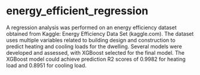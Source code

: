 # energy_efficient_regression
A regression analysis was performed on an energy efficiency dataset obtained from Kaggle:
Energy Efficiency Data Set (kaggle.com). The dataset uses multiple variables related to building design
and construction to predict heating and cooling loads for the dwelling. Several models were developed
and assessed, with XGBoost selected for the final model. The XGBoost model could achieve prediction
R2 scores of 0.9982 for heating load and 0.8951 for cooling load. 
